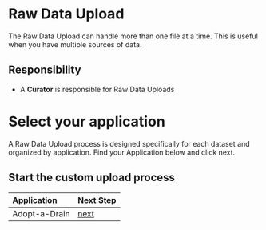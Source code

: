 # Raw Data Upload

The Raw Data Upload can handle more than one file at a time. This is useful when you have multiple sources of data. 


## Responsibility
* A **Curator** is responsible for Raw Data Uploads

# Select your application
A Raw Data Upload process is designed specifically for each dataset and organized by application. Find your Application below and click next.

## Start the custom upload process
|  Application  | Next Step |
| :- | :- |
| Adopt-a-Drain | [next](adopt-a-drain/) |
